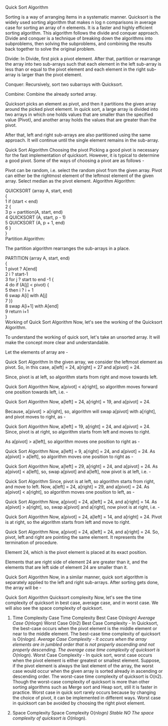 Quick Sort Algorithm


Sorting is a way of arranging items in a systematic manner. Quicksort is the widely used sorting algorithm that makes n log n comparisons in average case for sorting an array of n elements. It is a faster and highly efficient sorting algorithm. This algorithm follows the divide and conquer approach. Divide and conquer is a technique of breaking down the algorithms into subproblems, then solving the subproblems, and combining the results back together to solve the original problem.

Divide: In Divide, first pick a pivot element. After that, partition or rearrange the array into two sub-arrays such that each element in the left sub-array is less than or equal to the pivot element and each element in the right sub-array is larger than the pivot element.

Conquer: Recursively, sort two subarrays with Quicksort.

Combine: Combine the already sorted array.

Quicksort picks an element as pivot, and then it partitions the given array around the picked pivot element. In quick sort, a large array is divided into two arrays in which one holds values that are smaller than the specified value (Pivot), and another array holds the values that are greater than the pivot.

After that, left and right sub-arrays are also partitioned using the same approach. It will continue until the single element remains in the sub-array.

Quick Sort Algorithm
Choosing the pivot
Picking a good pivot is necessary for the fast implementation of quicksort. However, it is typical to determine a good pivot. Some of the ways of choosing a pivot are as follows -

Pivot can be random, i.e. select the random pivot from the given array.
Pivot can either be the rightmost element of the leftmost element of the given array.
Select median as the pivot element.
Algorithm
Algorithm:

QUICKSORT (array A, start, end)     
{  
 1 if (start < end)     
 2 {  
3 p = partition(A, start, end)  
4 QUICKSORT (A, start, p - 1)    
5 QUICKSORT (A, p + 1, end)    
6 }   
}  
Partition Algorithm:

The partition algorithm rearranges the sub-arrays in a place.

PARTITION (array A, start, end)     
{  
 1 pivot ? A[end]     
 2 i ? start-1     
 3 for j ? start to end -1 {  
 4 do if (A[j] < pivot) {    
 5 then i ? i + 1     
 6 swap A[i] with A[j]   
 7  }}   
 8 swap A[i+1] with A[end]     
 9 return i+1  
}  
Working of Quick Sort Algorithm
Now, let's see the working of the Quicksort Algorithm.

To understand the working of quick sort, let's take an unsorted array. It will make the concept more clear and understandable.

Let the elements of array are -

Quick Sort Algorithm
In the given array, we consider the leftmost element as pivot. So, in this case, a[left] = 24, a[right] = 27 and a[pivot] = 24.

Since, pivot is at left, so algorithm starts from right and move towards left.

Quick Sort Algorithm
Now, a[pivot] < a[right], so algorithm moves forward one position towards left, i.e. -

Quick Sort Algorithm
Now, a[left] = 24, a[right] = 19, and a[pivot] = 24.

Because, a[pivot] > a[right], so, algorithm will swap a[pivot] with a[right], and pivot moves to right, as -

Quick Sort Algorithm
Now, a[left] = 19, a[right] = 24, and a[pivot] = 24. Since, pivot is at right, so algorithm starts from left and moves to right.

As a[pivot] > a[left], so algorithm moves one position to right as -

Quick Sort Algorithm
Now, a[left] = 9, a[right] = 24, and a[pivot] = 24. As a[pivot] > a[left], so algorithm moves one position to right as -

Quick Sort Algorithm
Now, a[left] = 29, a[right] = 24, and a[pivot] = 24. As a[pivot] < a[left], so, swap a[pivot] and a[left], now pivot is at left, i.e. -

Quick Sort Algorithm
Since, pivot is at left, so algorithm starts from right, and move to left. Now, a[left] = 24, a[right] = 29, and a[pivot] = 24. As a[pivot] < a[right], so algorithm moves one position to left, as -

Quick Sort Algorithm
Now, a[pivot] = 24, a[left] = 24, and a[right] = 14. As a[pivot] > a[right], so, swap a[pivot] and a[right], now pivot is at right, i.e. -

Quick Sort Algorithm
Now, a[pivot] = 24, a[left] = 14, and a[right] = 24. Pivot is at right, so the algorithm starts from left and move to right.

Quick Sort Algorithm
Now, a[pivot] = 24, a[left] = 24, and a[right] = 24. So, pivot, left and right are pointing the same element. It represents the termination of procedure.

Element 24, which is the pivot element is placed at its exact position.

Elements that are right side of element 24 are greater than it, and the elements that are left side of element 24 are smaller than it.

Quick Sort Algorithm
Now, in a similar manner, quick sort algorithm is separately applied to the left and right sub-arrays. After sorting gets done, the array will be -

Quick Sort Algorithm
Quicksort complexity
Now, let's see the time complexity of quicksort in best case, average case, and in worst case. We will also see the space complexity of quicksort.

1. Time Complexity
Case	Time Complexity
Best Case	O(n*logn)
Average Case	O(n*logn)
Worst Case	O(n2)
Best Case Complexity - In Quicksort, the best-case occurs when the pivot element is the middle element or near to the middle element. The best-case time complexity of quicksort is O(n*logn).
Average Case Complexity - It occurs when the array elements are in jumbled order that is not properly ascending and not properly descending. The average case time complexity of quicksort is O(n*logn).
Worst Case Complexity - In quick sort, worst case occurs when the pivot element is either greatest or smallest element. Suppose, if the pivot element is always the last element of the array, the worst case would occur when the given array is sorted already in ascending or descending order. The worst-case time complexity of quicksort is O(n2).
Though the worst-case complexity of quicksort is more than other sorting algorithms such as Merge sort and Heap sort, still it is faster in practice. Worst case in quick sort rarely occurs because by changing the choice of pivot, it can be implemented in different ways. Worst case in quicksort can be avoided by choosing the right pivot element.

2. Space Complexity
Space Complexity	O(n*logn)
Stable	NO
The space complexity of quicksort is O(n*logn).